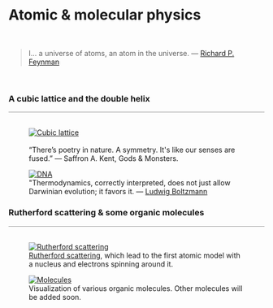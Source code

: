 <a name="molecularphys"></a>
# Atomic &amp; molecular physics
<div class="header_line"><br/></div>

<blockquote>
I... a universe of atoms, an atom in the universe. &mdash;
<a href="https://en.wikipedia.org/wiki/Richard_Feynman">Richard P. Feynman</a> 
</blockquote><br/>

### A cubic lattice and the double helix
<div style="border-top: 1px solid #999999"><br/></div>

<div class="double_image">
<figure class="left_image">
  <a href="/science/molecularphysics/cubic_crystal.html">
    <img alt="Cubic lattice" src="/science/images/crystal_planes.png" title="Click to animate"/>
  </a>
  <figcaption><br/>“There’s poetry in nature. A symmetry. It&apos;s like our senses are fused.” &mdash; 
  Saffron A. Kent, Gods & Monsters.
  </figcaption>
</figure>
<figure class="right_image">
  <a href="/science/molecularphysics/dna.html">
    <img alt="DNA" src="/science/images/dna.png" title="Click to animate"/>
  </a>
  <figcaption>"Thermodynamics, correctly interpreted, does not just allow Darwinian evolution; it favors it. &mdash; 
  <a href="https://en.wikipedia.org/wiki/Ludwig_Boltzmann">Ludwig Boltzmann</a>
  </figcaption>
</figure>
</div>
<p style="clear: both;"></p>


### Rutherford scattering & some organic molecules
<div style="border-top: 1px solid #999999"><br/></div>

<div class="double_image">
<figure class="left_image">
  <a href="/science/molecularphysics/rutherford_scattering.html">
    <img alt="Rutherford scattering" src="/science/images/rutherford_scattering.png" title="Click to animate"/>
  </a>
  <figcaption><a href="https://en.wikipedia.org/wiki/Rutherford_scattering_experiments#Rutherford_scattering">Rutherford scattering</a>,
  which lead to the first atomic model with a nucleus and electrons spinning around it.</figcaption>
</figure>
<figure class="right_image">
  <a href="/science/molecularphysics/molecules.html">
    <img alt="Molecules" src="/science/images/water_molecule.png" title="Click to animate"/>
  </a>
  <figcaption>Visualization of various organic molecules. Other molecules will be added soon.</figcaption>
</figure>
</div>
<p style="clear: both;"></p>

